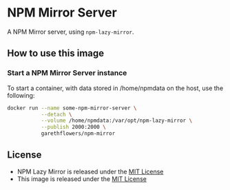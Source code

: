 # NPM Mirror Server

A NPM Mirror server, using `npm-lazy-mirror`.

## How to use this image

### Start a NPM Mirror Server instance

To start a container, with data stored in /home/npmdata on the host, use the
following:
```sh
docker run --name some-npm-mirror-server \
           --detach \
           --volume /home/npmdata:/var/opt/npm-lazy-mirror \
           --publish 2000:2000 \
           garethflowers/npm-mirror
```

## License

* NPM Lazy Mirror is released under the [MIT License][1]
* This image is released under the [MIT License][2]

 [1]: https://github.com/hpcloud/npm-lazy-mirror/blob/master/LICENSE.txt
 [2]: https://raw.githubusercontent.com/garethflowers/docker-svn-server/master/LICENSE
